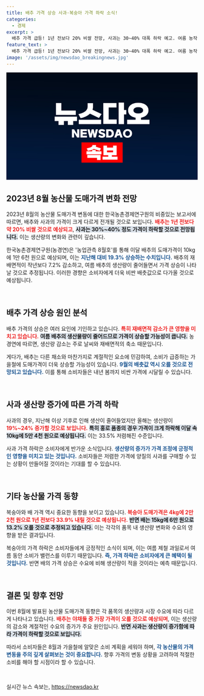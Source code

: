 ```yaml
---
title: 배추 가격 상승 사과·복숭아 가격 하락 소식!
categories:
  - 경제
excerpt: >
  배추 가격 급등! 1년 전보다 20% 비쌀 전망, 사과는 30~40% 대폭 하락 예고. 여름 농작물 시장, 변화의 바람이 불고 있다. 과연 가격 변동의 진실은?
feature_text: >
  배추 가격 급등! 1년 전보다 20% 비쌀 전망, 사과는 30~40% 대폭 하락 예고. 여름 농작물 시장, 변화의 바람이 불고 있다. 과연 가격 변동의 진실은?
image: '/assets/img/newsdao_breakingnews.jpg'
---
```


<p><img src="/assets/img/newsdao_breakingnews.jpg" alt="ranknews 속보" /></p>

<h2 data-ke-size="size26">2023년 8월 농산물 도매가격 변화 전망</h2>

<p data-ke-size="size16">2023년 8월의 농산물 도매가격 변동에 대한 한국농촌경제연구원의 비중있는 보고서에 따르면, 배추와 사과의 가격이 크게 다르게 전개될 것으로 보입니다. <b><span style="color: #ee2323;">배추는 1년 전보다 약 20% 비쌀 것으로 예상되고</span></b>, <b><span style="background-color: #21538527;">사과는 30%~40% 정도 가격이 하락할 것으로 전망됩니다.</span></b> 이는 생산량의 변화와 관련이 깊습니다.</p>

<p data-ke-size="size16">한국농촌경제연구원(농경연)은 '농업관측 8월호'를 통해 이달 배추의 도매가격이 10kg에 1만 6천 원으로 예상되며, 이는 <b><span style="color: #1a5490;">지난해 대비 19.3% 상승하는 수치입니다.</span></b> 배추의 재배면적이 작년보다 7.2% 감소하고, 여름 배추의 생산량이 줄어들면서 가격 상승이 나타날 것으로 추정됩니다. 이러한 경향은 소비자에게 더욱 비싼 배춧값으로 다가올 것으로 예상됩니다.</p>

<p data-ke-size="size16">&nbsp;</p>

<h2 data-ke-size="size26">배추 가격 상승 원인 분석</h2>

<p data-ke-size="size16">배추 가격의 상승은 여러 요인에 기인하고 있습니다. <b><span style="color: #ee2323;">특히 재배면적 감소가 큰 영향을 미치고 있습니다.</span></b> <b><span style="background-color: #21538527;">여름 배추의 생산물량이 줄어드므로 가격이 상승할 가능성이 큽니다.</span></b> 농경연에 따르면, 생산량 감소는 주로 날씨와 재배면적의 축소 때문입니다.</p>

<p data-ke-size="size16">게다가, 배추는 다른 채소와 마찬가지로 계절적인 요소에 민감하여, 소비가 급증하는 가을철에 도매가격이 더욱 상승할 가능성이 있습니다. <b><span style="color: #1a5490;">9월의 배춧값 역시 오를 것으로 전망되고 있습니다.</span></b> 이를 통해 소비자들은 내년 봄까지 비싼 가격에 시달릴 수 있습니다.</p>

<p data-ke-size="size16">&nbsp;</p>

<h2 data-ke-size="size26">사과 생산량 증가에 따른 가격 하락</h2>

<p data-ke-size="size16">사과의 경우, 지난해 이상 기후로 인해 생산이 줄어들었지만 올해는 생산량이 <b><span style="color: #ee2323;">19%~24% 증가할 것으로 보입니다.</span></b> <b><span style="background-color: #21538527;">특히 홍로 품종의 경우 가격이 크게 하락해 이달 속 10kg에 5만 4천 원으로 예상됩니다.</span></b> 이는 33.5% 저렴해진 수준입니다.</p>

<p data-ke-size="size16">사과 가격 하락은 소비자에게 반가운 소식입니다. <b><span style="color: #1a5490;">생산량의 증가가 가격 조정에 긍정적인 영향을 미치고 있는 것입니다.</span></b> 소비자들은 저렴한 가격에 양질의 사과를 구매할 수 있는 상황이 만들어질 것이라는 기대를 할 수 있습니다.</p>

<p data-ke-size="size16">&nbsp;</p>

<h2 data-ke-size="size26">기타 농산물 가격 동향</h2>

<p data-ke-size="size16">복숭아와 배 가격 역시 중요한 동향을 보이고 있습니다. <b><span style="color: #ee2323;">복숭아 도매가격은 4kg에 2만 2천 원으로 1년 전보다 33.9% 내릴 것으로 예상됩니다.</span></b> <b><span style="background-color: #21538527;">반면 배는 15kg에 6만 원으로 13.2% 오를 것으로 추정되고 있습니다.</span></b> 이는 각각의 품목 내 생산량 변화와 수요의 영향을 받은 결과입니다.</p>

<p data-ke-size="size16">복숭아의 가격 하락은 소비자들에게 긍정적인 소식이 되며, 이는 여름 제철 과일로서 여름 동안 소비가 밸런스를 이루기 때문입니다. <b><span style="color: #1a5490;">즉, 가격 하락은 소비자에게 큰 혜택이 될 것입니다.</span></b> 반면 배의 가격 상승은 수요에 비해 생산량이 적을 것이라는 예측 때문입니다.</p>

<p data-ke-size="size16">&nbsp;</p>

<h2 data-ke-size="size26">결론 및 향후 전망</h2>

<p data-ke-size="size16">이번 8월에 발표된 농산물 도매가격 동향은 각 품목의 생산량과 시장 수요에 따라 다르게 나타나고 있습니다. <b><span style="color: #ee2323;">배추는 야채들 중 가장 가격이 오를 것으로 예상되며</span></b>, 이는 생산량의 감소와 계절적인 수요의 증가가 주요 원인입니다. <b><span style="background-color: #21538527;">반면 사과는 생산량이 증가함에 따라 가격이 하락할 것으로 보입니다.</span></b></p>

<p data-ke-size="size16">따라서 소비자들은 8월과 가을철에 알맞은 소비 계획을 세워야 하며, <b><span style="color: #1a5490;">각 농산물의 가격 변동을 주의 깊게 살펴보는 것이 중요합니다.</span></b> 향후 가격의 변동 상황을 고려하여 적절한 소비를 해야 할 시점이라 할 수 있습니다.</p>

<p data-ke-size="size16">&nbsp;</p>
실시간 뉴스 속보는, <a href="https://newsdao.kr" rel="dofollow">https://newsdao.kr</a>


